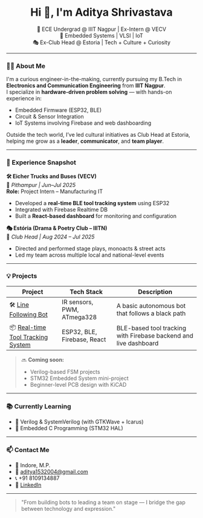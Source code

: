 <h1 align="center">Hi 👋, I'm Aditya Shrivastava</h1>
<p align="center">
  🚀 ECE Undergrad @ IIIT Nagpur | Ex-Intern @ VECV <br>
  🔧 Embedded Systems | VLSI | IoT <br>
  🎭 Ex-Club Head @ Estoria | Tech + Culture + Curiosity
</p>

---

### 👨‍💻 About Me

I'm a curious engineer-in-the-making, currently pursuing my B.Tech in **Electronics and Communication Engineering** from **IIIT Nagpur**.  
I specialize in **hardware-driven problem solving** — with hands-on experience in:
- Embedded Firmware (ESP32, BLE)
- Circuit & Sensor Integration
- IoT Systems involving Firebase and web dashboarding

Outside the tech world, I’ve led cultural initiatives as Club Head at Estoria, helping me grow as a **leader**, **communicator**, and **team player**.

---

### 🔧 Experience Snapshot

**🛠️ Eicher Trucks and Buses (VECV)**  
📍 *Pithampur | Jun–Jul 2025*  
**Role:** Project Intern – Manufacturing IT  
- Developed a **real-time BLE tool tracking system** using ESP32  
- Integrated with Firebase Realtime DB  
- Built a **React-based dashboard** for monitoring and configuration

**🎭 Estória (Drama & Poetry Club – IIITN)**  
📍 *Club Head | Aug 2024 – Jul 2025*  
- Directed and performed stage plays, monoacts & street acts  
- Led my team across multiple local and national-level events

---

### 💡 Projects

| Project | Tech Stack | Description |
|--------|------------|-------------|
| 🛠️ [Line Following Bot](https://github.com/yaarradi/line-following-bot) | IR sensors, PWM, ATmega328 | A basic autonomous bot that follows a black path |
| 📦 [Real-time Tool Tracking System](https://github.com/yaarradi/tool-tracker-esp32) | ESP32, BLE, Firebase, React | BLE-based tool tracking with Firebase backend and live dashboard |

> 🔜 **Coming soon:**  
> - Verilog-based FSM projects  
> - STM32 Embedded System mini-project  
> - Beginner-level PCB design with KiCAD

---

### 📚 Currently Learning

- 🧠 Verilog & SystemVerilog (with GTKWave + Icarus)  
- 🧠 Embedded C Programming (STM32 HAL)

---

### 📫 Contact Me

- 📍 Indore, M.P.  
- 📧 aditya1532004@gmail.com  
- 📞 +91 8109134887  
- 🔗 [LinkedIn](https://linkedin.com/in/aditya-shrivastava-479a5b291)

---

> "From building bots to leading a team on stage — I bridge the gap between technology and expression."
